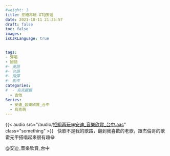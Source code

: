 ```yaml
---
#weight: 1
title: 拒絕再玩-GT@安迪
date: 2021-10-11 21:35:57
draft: false
toc: false
images:
isCJKLanguage: true


tags:
- 彈唱
- 國語
#- 英語
#- 台語
#- 指彈
#- 創作
categories:
#  - 烏克麗麗
  - 吉他
Series:
  - 安迪_音樂欣賞_台中
  - 烏克萌
---
```




{{< audio src="/audio/拒絕再玩@安迪_音樂欣賞_台中.aac" class="something" >}}
&nbsp;
快歌不是我的歌路，翻到我喜歡的老歌，跟杰倫哥的歌 霍元甲搭唱起來很有趣😁


 @安迪_音樂欣賞_台中
